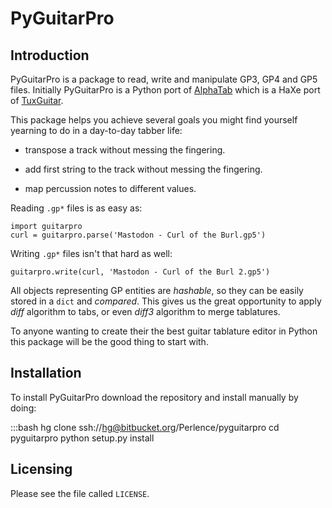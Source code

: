 PyGuitarPro
===========

Introduction
------------

PyGuitarPro is a package to read, write and manipulate GP3, GP4 and GP5 files. Initially PyGuitarPro is a Python port of [AlphaTab](http://www.alphatab.net/) which is a HaXe port of [TuxGuitar](http://tuxguitar.herac.com.ar/).

This package helps you achieve several goals you might find yourself yearning to do in a day-to-day tabber life:

-   transpose a track without messing the fingering.

-   add first string to the track without messing the fingering.

-   map percussion notes to different values.

Reading `.gp*` files is as easy as:

    import guitarpro
    curl = guitarpro.parse('Mastodon - Curl of the Burl.gp5')

Writing `.gp*` files isn't that hard as well:

    guitarpro.write(curl, 'Mastodon - Curl of the Burl 2.gp5')

All objects representing GP entities are *hashable*, so they can be easily stored in a `dict` and *compared*. This gives us the great opportunity to apply *diff* algorithm to tabs, or even *diff3* algorithm to merge tablatures.

To anyone wanting to create their the best guitar tablature editor in Python this package will be the good thing to start with.

Installation
------------

To install PyGuitarPro download the repository and install manually by doing:

:::bash
    hg clone ssh://hg@bitbucket.org/Perlence/pyguitarpro
    cd pyguitarpro
    python setup.py install

Licensing
---------

Please see the file called `LICENSE`.
